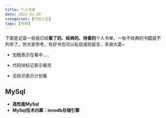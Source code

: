 ```yaml
---
title: 个人书单
date: 2021-01-29
categories: [代码人生]
tags: [书单]
---
```


下面是记录一些我已经**看了的、经典的、待看的**个人书单，一些不经典的书籍就不列举了，供大家参考，有好书也可以私信或则留言，多谢大葛~

- 加粗表示在看中.....

- 代码块标记表示看完

- 无标识表示计划看

## MySql

- **高性能MySql**
- **MySql技术内幕：innodb存储引擎**